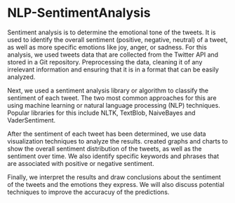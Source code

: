 # NLP-SentimentAnalysis
Sentiment analysis is to determine the emotional tone of the tweets. It is used to identify the overall sentiment (positive, negative, neutral) of a tweet, as well as more specific emotions like joy, anger, or sadness.
For this analysis, we used tweets data that are collected from the Twitter API and stored in a Git repository. Preprocessing the data, cleaning it of any irrelevant information and ensuring that it is in a format that can be easily analyzed.

Next, we used a sentiment analysis library or algorithm to classify the sentiment of each tweet. The two most common approaches for this are using machine learning or natural language processing (NLP) techniques. Popular libraries for this include NLTK, TextBlob, NaiveBayes and VaderSentiment.

After the sentiment of each tweet has been determined, we use data visualization techniques to analyze the results. created graphs and charts to show the overall sentiment distribution of the tweets, as well as the sentiment over time. We also identify specific keywords and phrases that are associated with positive or negative sentiment.

Finally, we interpret the results and draw conclusions about the sentiment of the tweets and the emotions they express. We will also discuss potential techniques to improve the accuracuy of the predictions.
